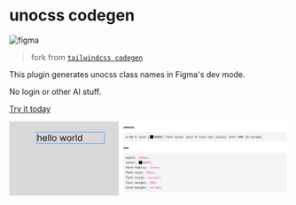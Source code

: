 # unocss codegen

![figma](https://cf-hono.zouhangoo7241.workers.dev/figma/1309119336695586856)
> fork from [`tailwindcss codegen`](https://github.com/imranbarbhuiya/figma-tailwindcss)

This plugin generates unocss class names in Figma's dev mode.

No login or other AI stuff.

[Try it today](https://www.figma.com/community/plugin/1309119336695586856)

![image](./public/demo.png)

